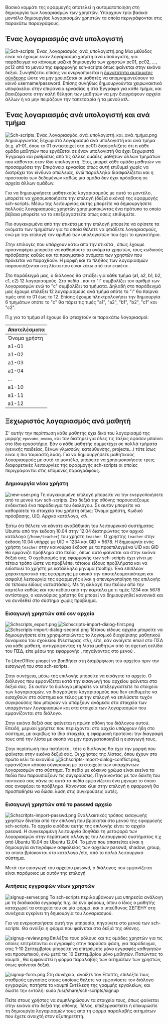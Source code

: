 Βασικό κομμάτι της εφαρμογής αποτελεί η αυτοματοποίηση στη δημιουργία
των λογαριασμών των χρηστών. Υπάρχουν τρία βασικά μοντέλα δημιουργίας
λογαριασμών χρηστών τα οποία περιγράφονται στις παρακάτω παραγράφους.

## Ένας λογαριασμός ανά υπολογιστή

![Sch-scripts_Ένας_λογαριασμός_ανά_υπολογιστή.png‎](Sch-scripts_Ένας_λογαριασμός_ανά_υπολογιστή.png‎
"Sch-scripts_Ένας_λογαριασμός_ανά_υπολογιστή.png‎") Μια μέθοδος είναι να
έχουμε έναν λογαριασμό χρήστη ανά υπολογιστή, για παράδειγμα να κάνουμε
μαζική δημιουργία των χρηστών pc01, pc02, ..., pc12 από το μενού  της
εφαρμογής sch-scripts όπως φαίνεται στην εικόνα δεξιά. Συνηθίζεται
επίσης να ενεργοποιείται η [δυνατότητα αυτόματης
σύνδεσης](LTSP/Προχωρημένα/Αυτόματη_σύνδεση)
ώστε να μην χρειάζεται οι μαθητές να απομνημονεύσουν το κοινό
username/password. Επίσης συνήθως δημιουργούνται χειρωνακτικά υποφάκελοι
στην επιφάνεια εργασίας ή στα Έγγραφα για κάθε τμήμα, και βασιζόμαστε
στην καλή θέληση των μαθητών να μην διαγράφουν αρχεία άλλων ή να μην
πειράζουν την ταπετσαρία ή τα μενού κτλ.

## Ένας λογαριασμός ανά υπολογιστή και ανά τμήμα

![Sch-scripts_Ένας_λογαριασμός_ανά_υπολογιστή_και_ανά_τμήμα.png](Sch-scripts_Ένας_λογαριασμός_ανά_υπολογιστή_και_ανά_τμήμα.png
"Sch-scripts_Ένας_λογαριασμός_ανά_υπολογιστή_και_ανά_τμήμα.png")
Δημιουργώντας ξεχωριστό λογαριασμό ανά υπολογιστή και ανά τμήμα
(π.χ. a1-01, όπου το 01 αντιστοιχεί στο pc01) διασφαλίζετε ότι η κάθε
ομάδα μαθητών που εργάζεται σε έναν υπολογιστή θα έχει ξεχωριστά
Έγγραφα και ρυθμίσεις από τις άλλες ομάδες μαθητών άλλων τμημάτων
που κάθονται στον ίδιο υπολογιστή. Έτσι, μπορεί κάθε ομάδα μαθητών να
προσαρμόσει την Επιφάνεια εργασίας όπως αυτή επιθυμεί χωρίς να
διατρέχει τον κίνδυνο απώλειας, ενώ παράλληλα διασφαλίζεται και
η προστασία των δεδομένων καθώς μια ομάδα δεν έχει πρόσβαση σε αρχεία
άλλων ομάδων.

Για να δημιουργήσετε μαθητικούς λογαριασμούς με αυτό το μοντέλο,
μπορείτε να χρησιμοποιήσετε την επιλογή  (δεξιά εικόνα) της
εφαρμογής sch-scripts. Μέσω της λειτουργίας αυτής μπορείτε να
δημιουργήσετε πολλούς λογαριασμούς χρηστών χρησιμοποιώντας ένα
πρότυπο το οποίο βέβαια μπορείτε να το επεξεργαστείτε όπως εσείς
επιθυμείτε.

Πιο συγκεκριμένα από την ετικέτα  με την επιλογή  μπορείτε να ορίσετε τα
ονόματα των τμημάτων για τα οποία θέλετε να φτιάξετε λογαριασμούς, ενώ
με την επιλογή  τον αριθμό των υπολογιστών που έχει το εργαστήριο.

Στην επιλογές που υπάρχουν κάτω από την ετικέτα , όπως έχουμε
προαναφέρει μπορείτε να καθορίσετε τα ονόματα χρηστών, τους
κωδικούς πρόσβασης καθώς και τα πραγματικά ονόματα των χρηστών που
πρόκειται να παραχθούν. Η μορφή και το πλήθος των λογαριασμών
παρουσιάζονται στη λίστα που είναι κάτω από την ετικέτα .

Στο παράδειγμά μας, ο διάλογος θα φτιάξει για κάθε τμήμα (a1, a2, b1,
b2, c1, c2) 12 λογαριασμούς. Στα πεδία ,  και  το "i" συμβολίζει τον
αριθμό των λογαριασμών ενώ το "c" συμβολίζει τα τμήματα. Δηλαδή στο
παράδειγμά μας έχουμε επιλέξει 12 λογαριασμούς ανά τμήμα οπότε το "i"
θα παίρνει τιμές από το 01 έως το 12. Επίσης έχουμε πληκτρολογήσει την
δημιουργία 6 τμημάτων οπότε το "c" θα πάρει τις τιμές "a1", "a2", "b1",
"b2", "c1" και "c2".

Π.χ για το τμήμα a1 έχουμε θα φτιαχτούν οι παρακάτω λογαριασμοί:

| Αποτελέσματα |
| ------------ |
| Όνομα χρήστη |
| a1-01        |
| a1-02        |
| a1-03        |
| a1-04        |
| ...          |
| a1-10        |
| a1-11        |
| a1-12        |

## Ξεχωριστός λογαριασμός ανά μαθητή

Σ' αυτήν την περίπτωση κάθε μαθητής έχει δικό του λογαριασμό της μορφής
`epwvumo_ovoma`, και τον διατηρεί για όλες τις τάξεις εφόσον μπαίνει στο
ίδιο εργαστήριο. Εάν ο κάθε μαθητής συμμετέχει σε πολλά τμήματα (γενικής
παιδείας, ξένων γλωσσών, κατεύθυνσης, projects...) τότε ίσως είναι η πιο
ταιριαστή λύση. Για να δημιουργήσετε μαθητικούς λογαριασμούς με αυτό το
μοντέλο, μπορείτε να χρησιμοποιήσετε τρεις διαφορετικές λειτουργίες της
εφαρμογής sch-scripts οι οποίες περιγράφονται στις επόμενες παραγράφους.

### Δημιουργία νέου χρήστη

![new-user.png](new-user.png "new-user.png") Τη συγκεκριμένη επιλογή
μπορείτε να την ενεργοποιήσετε από το μενού  των sch-scripts. Στα
δεξιά της οθόνης παρουσιάζουμε ενδεικτικά ένα παράδειγμα του
διαλόγου. Σε αυτόν μπορείτε να καθορίσετε τα στοιχεία του χρήστη
όπως: Όνομα χρήστη, Κωδικό πρόσβασης, UID, Αρχικό κατάλογο, κτλ.

Έστω ότι θέλετε να κάνατε αναβάθμιση του λειτουργικού συστήματος Ubuntu
από την έκδοση 10.04 στην 12.04 διατηρώντας τον αρχικό κατάλογο
(`/home/teacher`) του χρήστη `teacher`. Ο χρήστης `teacher` στην έκδοση
10.04 υπήρχε με UID = 1234 και GID = 5678. Η δημιουργία ενός χρήστη
`teacher` στην καινούρια έκδοση με τα προεπιλεγμένα UID και GID θα
εμφάνιζε πρόβλημα στο πεδίο , όπως αυτό φαίνεται και στην εικόνα
δεξιά σας. Ο σχεδιασμός της εφαρμογής των sch-scripts έχει γίνει με
τέτοιο τρόπο ώστε να προβλέπει τέτοιου είδους προβλήματα και να
ειδοποιεί το χρήστη με κατάλληλο μήνυμα (tooltip). Ένα επιπλέον
χαρακτηριστικό της εφαρμογής με σκοπό την αποτελεσματικότερη και
ασφαλή λειτουργία της εφαρμογής είναι η απενεργοποίηση της επιλογής
 σε τέτοιου είδους καταστάσεις. Με τη αλλαγή του πεδίου  από την καρτέλα
 καθώς και του πεδίου  από την καρτέλα  με τι τιμές 1234 και 5678
αντίστοιχα, ο καινούριος χρήστης θα μπορεί να δημιουργηθεί
κανονικά και να συνδεθεί στο σύστημα χωρίς πρόβλημα.

### Εισαγωγή χρηστών από csv αρχείο

![Schscripts_export.png](Schscripts_export.png "Schscripts_export.png")
![Schscripts-import-dialog-first.png](Schscripts-import-dialog-first.png
"Schscripts-import-dialog-first.png")
![Schscripts-import-dialog-second.png](Schscripts-import-dialog-second.png
"Schscripts-import-dialog-second.png") Τέτοιου είδους αρχεία μπορείτε να
δημιουργήσετε είτε χρησιμοποιώντας το λογισμικό διαχείρισης μαθητικού
δυναμικού του σχολείου (Νέστωρας κτλ), είτε, εάν ανοίγετε email στο
ΠΣΔ για κάθε μαθητή, αντιγράφοντας τη λίστα μαθητών από τη σχετική
σελίδα του ΠΣΔ, είτε μέσω της εφαρμογής , πηγαίνοντας στο μενού .

Το LibreOffice μπορεί να βοηθήσει στη διαμόρφωση του αρχείου πριν την
εισαγωγή του στα sch-scripts.

Στην συνέχεια, μέσω της επιλογής  μπορείτε να εισάγετε το αρχείο. Ο
διάλογος που εμφανίζεται κατά την εισαγωγή του αρχείου φαίνεται στα
δεξιά σας. Σε αυτόν το διάλογο μπορείτε να επεξεργαστείτε τα στοιχεία
των λογαριασμών, να διαγράψετε λογαριασμούς που δεν επιθυμείτε να
εισαχθούν στο σύστημα και τέλος με την επιλογή  να επιλύσετε τυχόν
συγκρούσεις που μπορούν να υπάρξουν ανάμεσα στα στοιχεία των
υπαρχόντων λογαριασμών και στα στοιχεία των λογαριασμών που
εμφανίζονται στο διάλογο.

Στην εικόνα δεξιά σας φαίνεται η πρώτη οθόνη του διάλογου αυτού. Επειδή,
μερικοί χρήστες που περιέχονται στο αρχείο υπάρχουν ήδη στο σύστημα, με
ακριβώς τα ίδια στοιχεία, η εφαρμογή προτείνει την διαγραφή τους από
την λίστα με σκοπό να μην πραγματοποιηθεί η εισαγωγή τους.

Στην περίπτωσή που πατήσετε , τότε ο διάλογος θα έχει την μορφή που
φαίνεται στην εικόνα δεξιά σας. Οι χρήστες της λίστας, όπου έχουν
στο πρώτο κελί το εικονίδιο
![Schscripts-import-dialog-conflict.png](Schscripts-import-dialog-conflict.png
"Schscripts-import-dialog-conflict.png"), εμφανίζουν κάποια σύγκρουση με
τα στοιχεία των υπαρχόντων λογαριασμών στο σύστημα. Τα πεδία με κόκκινο
χρώμα είναι εκείνα τα πεδία που παρουσιάζουν τις συγκρούσεις.
Πηγαίνοντας με τον δείκτη του ποντικιού σας πάνω σε αυτά τα
πεδία εμφανίζεται ένα μήνυμα το όποιο σας αναφέρει το πρόβλημα.
Κάνοντας κλικ στην επιλογή  η εφαρμογή θα προσπαθήσει να δώσει
λύση στις συγκρούσεις αυτές.

### Εισαγωγή χρηστών από το passwd αρχείο

![Schscritpts-import-passwd.png](Schscritpts-import-passwd.png
"Schscritpts-import-passwd.png") Εναλλακτικός τρόπος εισαγωγής χρηστών
δίνεται από την επιλογή  που βρίσκεται στο μενού  της εφαρμογής
sch-scripts. Το αρχείο εισόδου αυτής της επιλογής είναι το αρχείο
passwd. Η συγκεκριμένη λειτουργία βοηθάει τη μεταφορά των λογαριασμών
στην περίπτωση αλλαγής του λειτουργικού συστήματος π.χ από Ubuntu
10.04 σε Ubuntu 12.04. Το μόνο που απαιτείται είναι η δημιουργία
αντιγράφων ασφαλείας των αρχείων passwd, shadow, group, τα οποία
βρίσκονται στο κατάλογο /etc, από το παλιό λειτουργικό σύστημα.

Μετά την εισαγωγή του αρχείου passwd, ο διάλογος που εμφανίζεται είναι
παρόμοιος με αυτόν της επιλογή

### Αιτήσεις εγγραφών νέων χρηστών

![signup-server.png](signup-server.png "signup-server.png") Τα
sch-scripts περιλαμβάνουν μια υπηρεσία ανάλογη με τη διαδικασία εγγραφής
π.χ. σε ένα φόρουμ, όπου ο ίδιος ο μαθητής καταχωρεί τα στοιχεία του σε
μία φόρμα, και ο υπεύθυνος ΣΕΠΕΗΥ στη συνέχεια εγκρίνει τη δημιουργία
του λογαριασμού.

Για να ενεργοποιήσετε αυτή την υπηρεσία, πηγαίνετε στο μενού  των
sch-scripts. Θα ανοίξει η φόρμα που φαίνεται στα δεξιά της οθόνης.

![signup-review.png](signup-review.png "signup-review.png") Επιλέξτε
τους ρόλους και τις ομάδες χρηστών για τις οποίες επιτρέπονται οι
εγγραφές στην παρούσα φάση, για παράδειγμα, στις 1-10 Σεπτεμβρίου
μπορείτε να επιτρέψετε μόνο εγγραφές καθηγητών και προσωπικού, ενώ
μετά τις 10 Σεπτεμβρίου μόνο μαθητών. Πατώντας το κουμπί , θα
εμφανιστεί η φόρμα παραλαβής των αιτημάτων των χρηστών, όπως
φαίνεται δεξιά.

![signup-form.png](signup-form.png "signup-form.png") Στη συνέχεια,
ανοίξτε τον Επόπτη, επιλέξτε τους σταθμούς εργασίας στους οποίους
θέλετε να εμφανίσετε τον διάλογο εγγραφών, πατήστε το κουμπί Εκτέλεση
της γραμμής εργαλείων, και δώστε την εντολή: sudo
/usr/share/sch-scripts/signup

Πείτε στους χρήστες να συμπληρώσουν τα στοιχεία τους, όπως φαίνεται στην
εικόνα στα δεξιά της οθόνης. Τέλος, επεξεργαστείτε ή επικυρώστε τη
δημιουργία λογαριασμών τους από τη φόρμα παραλαβής αιτημάτων που
έχετε ανοιχτή στον εξυπηρετητή.